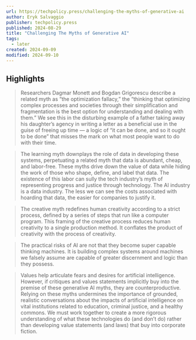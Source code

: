```yaml
---
url: https://techpolicy.press/challenging-the-myths-of-generative-ai
author: Eryk Salvaggio
publisher: techpolicy.press
published: 2024-08-29
title: "Challenging The Myths of Generative AI"
tags:
  - later
created: 2024-09-09
modified: 2024-09-10
---
```


## Highlights

> Researchers Dagmar Monett and Bogdan Grigorescu describe a related myth as “the optimization fallacy,” the “thinking that optimizing complex processes and societies through their simplification and fragmentation is the best option for understanding and dealing with them.” We see this in the disturbing example of a father taking away his daughter’s agency in writing a letter as a beneficial use in the guise of freeing up time — a logic of “it can be done, and so it ought to be done” that misses the mark on what most people want to do with their time.

> The learning myth downplays the role of data in developing these systems, perpetuating a related myth that data is abundant, cheap, and labor-free. These myths drive down the value of data while hiding the work of those who shape, define, and label that data. The existence of this labor can sully the tech industry’s myth of representing progress and justice through technology. The AI industry is a data industry. The less we can see the costs associated with hoarding that data, the easier for companies to justify it.

> The creative myth redefines human creativity according to a strict process, defined by a series of steps that run like a computer program. This framing of the creative process reduces human creativity to a single production method. It conflates the product of creativity with the process of creativity.

> The practical risks of AI are not that they become super capable thinking machines. It is building complex systems around machines we falsely assume are capable of greater discernment and logic than they possess.

> Values help articulate fears and desires for artificial intelligence. However, if critiques and values statements implicitly buy into the premise of these generative AI myths, they are counterproductive. Relying on these myths undermines the importance of grounded, realistic conversations about the impacts of artificial intelligence on vital institutions related to education, criminal justice, and a healthy commons. We must work together to create a more rigorous understanding of what these technologies do (and don’t do) rather than developing value statements (and laws) that buy into corporate fiction.

